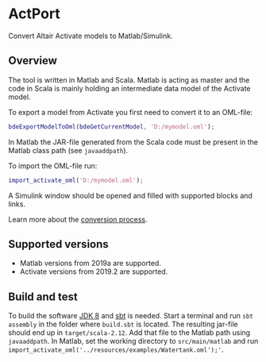 # ActPort

Convert Altair Activate models to Matlab/Simulink.

## Overview

The tool is written in Matlab and Scala. Matlab
is acting as master and the code in Scala is
mainly holding an intermediate data model of the
Activate model.

To export a model from Activate you first need to
convert it to an OML-file:

```Matlab
bdeExportModelToOml(bdeGetCurrentModel, 'D:/mymodel.oml');
``` 

In Matlab the JAR-file generated from the Scala code must 
be present in the Matlab class path (see `javaaddpath`).

To import the OML-file run:

```Matlab
import_activate_oml('D:/mymodel.oml');
```

A Simulink window should be opened and filled with
supported blocks and links.

Learn more about the [conversion process](docs/conversion-process.md).

## Supported versions

* Matlab versions from 2019a are supported.
* Activate versions from 2019.2 are supported.

## Build and test

To build the software 
[JDK 8](https://adoptopenjdk.net/)
and [sbt](https://www.scala-sbt.org/) is needed. 
Start a terminal and run `sbt assembly` in the
folder where `build.sbt` is located.
The resulting jar-file should end up in `target/scala-2.12`.
Add that file to the Matlab path using `javaaddpath`.
In Matlab, set the working directory to `src/main/matlab` and
run `import_activate_oml('../resources/examples/Watertank.oml');'`.
